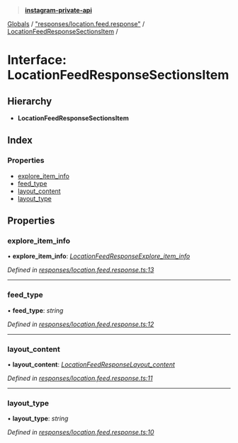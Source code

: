 > **[instagram-private-api](../README.md)**

[Globals](../README.md) / ["responses/location.feed.response"](../modules/_responses_location_feed_response_.md) / [LocationFeedResponseSectionsItem](_responses_location_feed_response_.locationfeedresponsesectionsitem.md) /

# Interface: LocationFeedResponseSectionsItem

## Hierarchy

* **LocationFeedResponseSectionsItem**

## Index

### Properties

* [explore_item_info](_responses_location_feed_response_.locationfeedresponsesectionsitem.md#explore_item_info)
* [feed_type](_responses_location_feed_response_.locationfeedresponsesectionsitem.md#feed_type)
* [layout_content](_responses_location_feed_response_.locationfeedresponsesectionsitem.md#layout_content)
* [layout_type](_responses_location_feed_response_.locationfeedresponsesectionsitem.md#layout_type)

## Properties

###  explore_item_info

• **explore_item_info**: *[LocationFeedResponseExplore_item_info](_responses_location_feed_response_.locationfeedresponseexplore_item_info.md)*

*Defined in [responses/location.feed.response.ts:13](https://github.com/dilame/instagram-private-api/blob/01eb399/src/responses/location.feed.response.ts#L13)*

___

###  feed_type

• **feed_type**: *string*

*Defined in [responses/location.feed.response.ts:12](https://github.com/dilame/instagram-private-api/blob/01eb399/src/responses/location.feed.response.ts#L12)*

___

###  layout_content

• **layout_content**: *[LocationFeedResponseLayout_content](_responses_location_feed_response_.locationfeedresponselayout_content.md)*

*Defined in [responses/location.feed.response.ts:11](https://github.com/dilame/instagram-private-api/blob/01eb399/src/responses/location.feed.response.ts#L11)*

___

###  layout_type

• **layout_type**: *string*

*Defined in [responses/location.feed.response.ts:10](https://github.com/dilame/instagram-private-api/blob/01eb399/src/responses/location.feed.response.ts#L10)*